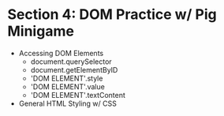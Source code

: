 # Section 4: DOM Practice w/ Pig Minigame
* Accessing DOM Elements
    * document.querySelector
    * document.getElementByID
    * 'DOM ELEMENT'.style
    * 'DOM ELEMENT'.value
    * 'DOM ELEMENT'.textContent
* General HTML Styling w/ CSS